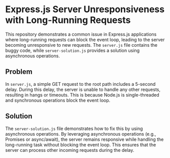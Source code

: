 # Express.js Server Unresponsiveness with Long-Running Requests

This repository demonstrates a common issue in Express.js applications where long-running requests can block the event loop, leading to the server becoming unresponsive to new requests.  The `server.js` file contains the buggy code, while `server-solution.js` provides a solution using asynchronous operations.

## Problem

In `server.js`, a simple GET request to the root path includes a 5-second delay.  During this delay, the server is unable to handle any other requests, resulting in hangs or timeouts. This is because Node.js is single-threaded and synchronous operations block the event loop.

## Solution

The `server-solution.js` file demonstrates how to fix this by using asynchronous operations.  By leveraging asynchronous operations (e.g., Promises or async/await), the server remains responsive while handling the long-running task without blocking the event loop. This ensures that the server can process other incoming requests during the delay.